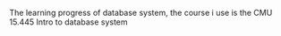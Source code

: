 The learning progress of database system, the course i use is the CMU 15.445 Intro to database system

